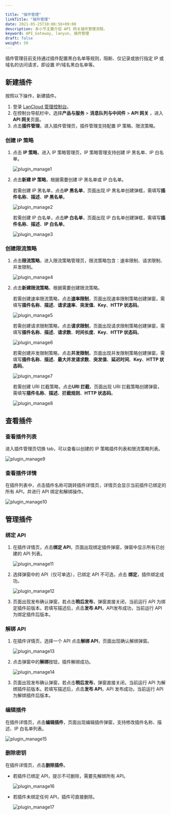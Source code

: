 ```yaml
---

title: "插件管理"
linkTitle: "插件管理"
date: 2021-05-25T10:08:56+09:00
description: 本小节主要介绍 API 网关插件管理流程。 
keyword: API_Gateway, lanyun, 插件管理
draft: false
weight: 50
---
```


插件管理目前支持通过插件配置黑白名单等规则，阻断、仅记录或放行指定 IP 或域名的访问请求，即设置 IP/域名黑白名单等。

## 新建插件

按照以下操作，新建插件。

1. 登录 [LanCloud 管理控制台](https://console.lanyun.net/login)。
2. 在控制台导航栏中，选择**产品与服务** > **消息队列与中间件** > **API 网关** ，进入**API 网关**页面。
3. 点击**插件管理**，进入插件管理页，插件管理支持配置 IP 策略、限流策略。

### 创建 IP 策略

1. 点击 **IP 策略**，进入 IP 策略管理页，IP 策略管理支持创建 IP 黑名单、IP 白名单。

   ![plugin_manage1](../_images/plugin_manage1.png)

2. 点击**新建 IP 策略**，根据需要创建 IP 黑名单或 IP 白名单。

   若需创建 IP 黑名单，点击**IP 黑名单**，页面出现 IP 黑名单创建弹框，需填写**插件名称**、**描述**、**IP 黑名单**。

   ![plugin_manage2](../_images/plugin_manage2.png)

   若需创建 IP 白名单，点击**IP 白名单**，页面出现 IP 白名单创建弹框，需填写**插件名称**、**描述**、**IP 白名单**。

   ![plugin_manage3](../_images/plugin_manage3.png)

### 创建限流策略

1. 点击**限流策略**，进入限流策略管理页，限流策略包含：速率限制、请求限制、并发限制。

   ![plugin_manage4](../_images/plugin_manage4.png)

2. 点击**新建限流策略**，根据需要创建限流策略。

   若需创建速率限流策略，点击**速率限制**，页面出现速率限制策略创建弹窗，需填写**插件名称**、**描述**、**请求速率**、**突发值**、**Key**、**HTTP 状态码**。

   ![plugin_manage5](../_images/plugin_manage5.png)

   若需创建请求限制策略，点击**请求限制**，页面出现请求限制策略创建弹窗，需填写**插件名称**、**描述**、**请求数**、**时间长度**、**Key**、**HTTP 状态码**。

   ![plugin_manage6](../_images/plugin_manage6.png)

   若需创建并发限制策略，点击**并发限制**，页面出现并发限制策略创建弹窗，需填写**插件名称**、**描述**、**最大并发请求数**、**突发值**、**延迟时间**、**Key**、**HTTP 状态码**。

   ![plugin_manage7](../_images/plugin_manage7.png)

   若需创建 URI 拦截策略，点击**URI 拦截**，页面出现 URI 拦截策略创建弹窗，需填写**插件名称**、**描述**、**拦截规则**、**HTTP 状态码**。

   ![plugin_manage8](../_images/plugin_manage8.png)

## 查看插件

### 查看插件列表

进入插件管理页切换 tab，可以查看以创建的 IP 策略插件列表和限流策略列表。

![plugin_manage9](../_images/plugin_manage9.png)

### 查看插件详情

在插件列表中，点击插件名称可跳转插件详情页，详情页会显示当前插件已绑定的所有 API，并进行 API 绑定和解绑操作。

![plugin_manage10](../_images/plugin_manage10.png)

## 管理插件

### 绑定 API 

1. 在插件详情页，点击**绑定 API**，页面出现绑定插件弹窗，弹窗中显示所有已创建的 API 列表。

   ![plugin_manage11](../_images/plugin_manage11.png)

2. 选择弹窗中的 API（仅可单选），已绑定 API 不可选，点击 **绑定**，插件绑定成功。

   ![plugin_manage12](../_images/plugin_manage12.png)

3. 页面出现发布确认弹窗，若点击**稍后发布**，弹窗直接关闭，当前运行 API 为绑定插件前版本。若填写描述后，点击**发布 API**，API发布成功，当前运行 API 为绑定插件后版本。

### 解绑 API 

1. 在插件详情页，选择一个 API 点击**解绑 API**，页面出现确认解绑弹窗。

   ![plugin_manage13](../_images/plugin_manage13.png)

2. 点击弹窗中的**解绑**按钮，插件解绑成功。

   ![plugin_manage14](../_images/plugin_manage14.png)

3. 页面出现发布确认弹窗，若点击**稍后发布**，弹窗直接关闭，当前运行 API 为解绑插件前版本。若填写描述后，点击**发布 API**，API 发布成功，当前运行 API 为解绑插件后版本。

### 编辑插件

在插件详情页，点击**编辑插件**，页面出现编辑插件弹窗，支持修改插件名称、描述、IP 白名单列表。

![plugin_manage15](../_images/plugin_manage15.png)

### 删除密钥

在插件详情页，点击**删除插件**。

- 若插件已绑定 API，提示不可删除，需要先解绑所有 API。

  ![plugin_manage16](../_images/plugin_manage16.png)

- 若插件未绑定任何 API，插件可直接删除。

  ![plugin_manage17](../_images/plugin_manage17.png)


